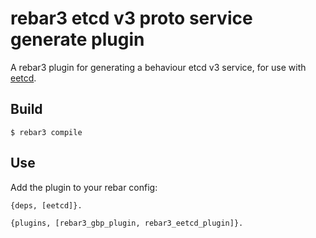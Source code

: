 rebar3 etcd v3 proto service generate plugin
=====

A rebar3 plugin for generating a behaviour etcd v3 service, for use with [eetcd](https://github.com/zhongwencool/eetcd).

Build
-----

```
$ rebar3 compile
```

Use
---

Add the plugin to your rebar config:

```
{deps, [eetcd]}.

{plugins, [rebar3_gbp_plugin, rebar3_eetcd_plugin]}.
```

